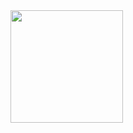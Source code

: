 <img height="180em" src="https://github-readme-stats.vercel.app/api?username=ajithshetty&show_icons=true&hide_border=true&&count_private=true&include_all_commits=true" />
